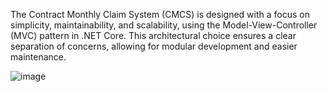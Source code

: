 The Contract Monthly Claim System (CMCS) is designed with a focus on simplicity, maintainability, and scalability, using the Model-View-Controller (MVC) pattern in .NET Core. This architectural choice ensures a clear separation of concerns, allowing for modular development and easier maintenance.

![image](https://github.com/user-attachments/assets/4e72e3b6-d2e6-4231-98b9-ad96453435bf)
